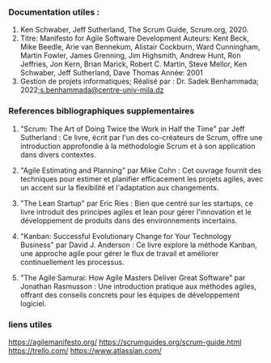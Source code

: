 ### Documentation utiles :

1.	Ken Schwaber, Jeff Sutherland, The Scrum Guide, Scrum.org, 2020.
2. Titre: Manifesto for Agile Software Development
Auteurs: Kent Beck, Mike Beedle, Arie van Bennekum, Alistair Cockburn, Ward Cunningham, Martin Fowler, James Grenning, Jim Highsmith, Andrew Hunt, Ron Jeffries, Jon Kern, Brian Marick, Robert C. Martin, Steve Mellor, Ken Schwaber, Jeff Sutherland, Dave Thomas
Année: 2001
3. Gestion de projets informatiques; Réalisé par : Dr. Sadek Benhammada; 2022;s.benhammada@centre-univ-mila.dz

### References bibliographiques supplementaires 

1) "Scrum: The Art of Doing Twice the Work in Half the Time" par Jeff Sutherland : Ce livre, écrit par l'un des co-créateurs de Scrum, offre une introduction approfondie à la méthodologie Scrum et à son application dans divers contextes.

2) "Agile Estimating and Planning" par Mike Cohn : Cet ouvrage fournit des techniques pour estimer et planifier efficacement les projets agiles, avec un accent sur la flexibilité et l'adaptation aux changements.

3) "The Lean Startup" par Eric Ries : Bien que centré sur les startups, ce livre introduit des principes agiles et lean pour gérer l'innovation et le développement de produits dans des environnements incertains.

4) "Kanban: Successful Evolutionary Change for Your Technology Business" par David J. Anderson : Ce livre explore la méthode Kanban, une approche agile pour gérer le flux de travail et améliorer continuellement les processus.

5) "The Agile Samurai: How Agile Masters Deliver Great Software" par Jonathan Rasmusson : Une introduction pratique aux méthodes agiles, offrant des conseils concrets pour les équipes de développement logiciel.

### liens utiles 
https://agilemanifesto.org/
https://scrumguides.org/scrum-guide.html
https://trello.com/
https://www.atlassian.com/


